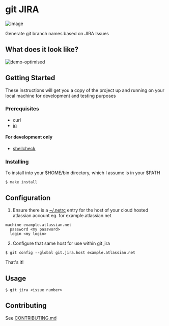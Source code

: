 # git JIRA

![image](https://user-images.githubusercontent.com/4928/39908287-beb80866-5530-11e8-907b-f471cc00f7cf.png)

Generate git branch names based on JIRA Issues

## What does it look like?

![demo-optimised](https://user-images.githubusercontent.com/4928/39577887-ee3ad1a6-4f25-11e8-9edd-76aeb0d5a7e5.gif)

## Getting Started

These instructions will get you a copy of the project up and running on your local machine for development and testing purposes

### Prerequisites

* curl
* [jq](https://github.com/stedolan/jq)

#### For development only

* [shellcheck](https://github.com/koalaman/shellcheck)

### Installing

To install into your $HOME/bin directory, which I assume is in your $PATH

```
$ make install
```

## Configuration

1) Ensure there is a [~/.netrc](https://www.gnu.org/software/inetutils/manual/html_node/The-_002enetrc-file.html) entry for the host of your cloud hosted atlassian account eg. for example.atlassian.net

```
machine example.atlassian.net
  password <my password>
  login <my login>
```

2) Configure that same host for use within git jira

```
$ git config --global git.jira.host example.atlassian.net
```

That's it!

## Usage

```
$ git jira <issue number>
```

## Contributing

See [CONTRIBUTING.md](./CONTRIBUTING.md)
